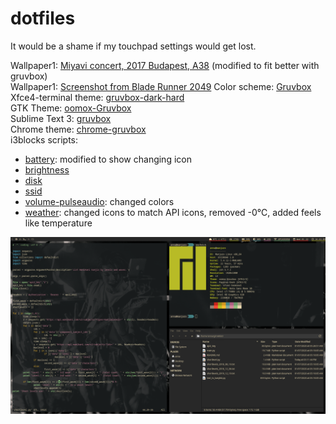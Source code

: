 # dotfiles

It would be a shame if my touchpad settings would get lost.

Wallpaper1: [Miyavi concert, 2017 Budapest, A38](https://www.a38.hu/storage/app/uploads/public/5ac/f7d/da3/5acf7dda30014966581964.jpg) (modified to fit better with gruvbox)  
Wallpaper1: [Screenshot from Blade Runner 2049](https://www.reddit.com/r/wallpapers/comments/b06prs/blade_runner_2049/)
Color scheme: [Gruvbox](https://github.com/morhetz/gruvbox)  
Xfce4-terminal theme: [gruvbox-dark-hard](https://github.com/morhetz/gruvbox-contrib/blob/master/xfce4-terminal/gruvbox-dark-hard.theme)  
GTK Theme: [oomox-Gruvbox](https://github.com/enindu/dotfiles/tree/master/gruvbox/home/enindu/.themes/oomox-Gruvbox)  
Sublime Text 3: [gruvbox](https://github.com/Briles/gruvbox)  
Chrome theme: [chrome-gruvbox](https://github.com/bbrks/chrome-gruvbox)  
i3blocks scripts:
- [battery](https://github.com/Anachron/i3blocks/blob/master/blocks/battery): modified to show changing icon
- [brightness](https://github.com/Anachron/i3blocks/blob/master/blocks/brightness)
- [disk](https://github.com/vivien/i3blocks-contrib/tree/master/disk)
- [ssid](https://github.com/Anachron/i3blocks/blob/master/blocks/ssid)
- [volume-pulseaudio](https://github.com/vivien/i3blocks-contrib/tree/master/volume-pulseaudio): changed colors
- [weather](https://github.com/Anachron/i3blocks/blob/master/blocks/weather): changed icons to match API icons, removed -0℃, added feels like temperature

![alt text](https://raw.githubusercontent.com/annadorottya/dotfiles/master/screenshot.png "Screenshot")
